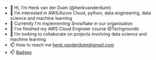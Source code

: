 - 👋 Hi, I’m Henk van der Duim (@henkvanderduim)
- 👀 I’m interested in AWS/Azure Cloud, python, data engineering, data science and machine learning
- 👀 Currently I'm implementing Snowflake in our organisation
- 🌱 I’ve finished my AWS Cloud Engineer course @Techgrounds
- 💞️ I’m looking to collaborate on projects involving data science and machine learning
- 📫 How to reach me henk.vanderduim@gmail.com
- 📫 [Badges](https://www.credly.com/users/henk-van-der-duim/badges)

<!---
henkvanderduim/henkvanderduim is a ✨ special ✨ repository because its `README.md` (this file) appears on your GitHub profile.
You can click the Preview link to take a look at your changes.
--->
